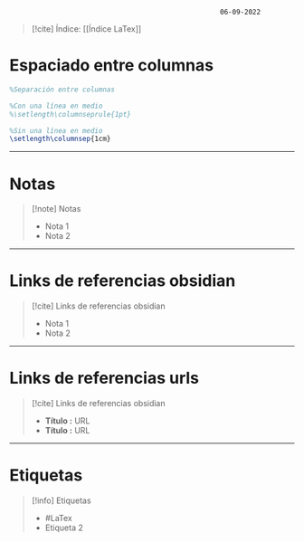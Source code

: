 														06-09-2022

>[!cite] Índice: [[Índice LaTex]]

# Espaciado entre columnas

```Latex
%Separación entre columnas

%Con una línea en medio
%\setlength\columnseprule{1pt}

%Sin una línea en medio
\setlength\columnsep{1cm}
```


--------------------------------------------------

# Notas
> [!note]  Notas
> - Nota 1
> - Nota 2

--------------------------------------------------

# Links de referencias obsidian

> [!cite]  Links de referencias obsidian
> - Nota 1
> - Nota 2

--------------------------------------------------

# Links de referencias urls

> [!cite]  Links de referencias obsidian
> - __Título :__ URL
> - __Título :__ URL

--------------------------------------------------

# Etiquetas
> [!info] Etiquetas
> - #LaTex 
> - Etiqueta 2